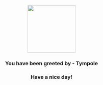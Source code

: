 <p align="center">
    <img src="https://raw.githubusercontent.com/PokeAPI/sprites/master/sprites/pokemon/535.png" width="150" height="150">
</p>
<h3 align="center">You have been greeted by - <b>Tympole</b></h3>
<h3 align="center">Have a nice day!</h3>
